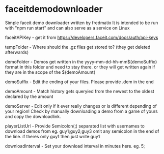# faceitdemodownloader
Simple faceit demo downloader written by fredmatix
It is intended to be run with "npm run start" and can also serve as a service on Linux

faceitAPIKey - get it from https://developers.faceit.com/docs/auth/api-keys 

tempFolder - Where should the .gz files get stored to? (they get deleted afterwards)

demoFolder - Demos get written in the yyyy-mm-dd-hh-mm${demoSuffix} format in this folder and need to stay there.
or they will get written again if they are in the scope of the ${demoAmount}

demoSuffix - Edit the ending of your files. Please provide .dem in the end

demoAmount - Match history gets queryied from the newest to the oldest declared by the amount

demoServer - Edit only if it ever really changes or is different depending of your region!
Check by manually downloading a demo from a game of yours and copy the downloadlink.

playerListUrl - Provide Semicolon(;) separated list with usernames to download demos from eg. guy1;guy2;guy3
omit any semicolon in the end of the line. if theres only guy1 then just write guy1

downloadInterval - Set your download interval in minutes here. eg. 5;
